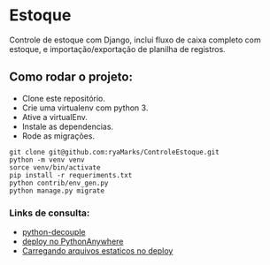 # Estoque
Controle de estoque com Django, inclui fluxo de caixa completo com estoque, e importação/exportação de planilha de registros.

## Como rodar o projeto:

* Clone este repositório.
* Crie uma virtualenv com python 3.
* Ative a virtualEnv.
* Instale as dependencias.
* Rode as migrações.

```
git clone git@github.com:ryaMarks/ControleEstoque.git
python -m venv venv
sorce venv/bin/activate
pip install -r requeriments.txt
python contrib/env_gen.py
python manage.py migrate
```


### Links de consulta:


* [python-decouple](https://github.com/henriquebastos/python-decouple)
* [deploy no PythonAnywhere](https://tutorial.djangogirls.org/pt/deploy/)
* [Carregando arquivos estaticos no deploy](https://pt.stackoverflow.com/questions/262043/problemas-carregar-static-files-no-django-em-deploy-no-heroku)